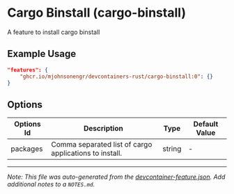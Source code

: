 
# Cargo Binstall (cargo-binstall)

A feature to install cargo binstall

## Example Usage

```json
"features": {
    "ghcr.io/mjohnsonengr/devcontainers-rust/cargo-binstall:0": {}
}
```

## Options

| Options Id | Description | Type | Default Value |
|-----|-----|-----|-----|
| packages | Comma separated list of cargo applications to install. | string | - |



---

_Note: This file was auto-generated from the [devcontainer-feature.json](https://github.com/mjohnsonengr/devcontainers-rust/blob/main/src/cargo-binstall/devcontainer-feature.json).  Add additional notes to a `NOTES.md`._

